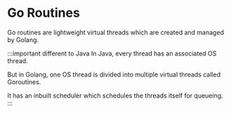 # Go Routines

Go routines are lightweight virtual threads which are created and managed by Golang.

:::important different to Java
In Java, every thread has an associated OS thread.

But in Golang, one OS thread is divided into multiple virtual threads called Goroutines.

It has an inbuilt scheduler which schedules the threads itself for queueing.
:::
